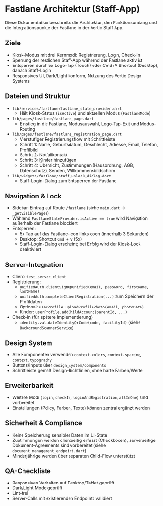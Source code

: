 # Fastlane Architektur (Staff-App)

Diese Dokumentation beschreibt die Architektur, den Funktionsumfang und die Integrationspunkte der Fastlane in der Vertic Staff App.

## Ziele
- Kiosk-Modus mit drei Kernmodi: Registrierung, Login, Check-in
- Sperrung der restlichen Staff-App während der Fastlane aktiv ist
- Entsperren durch 5x Logo-Tap (Touch) oder Cmd+V Shortcut (Desktop), danach Staff-Login
- Responsives UI, Dark/Light konform, Nutzung des Vertic Design Systems

## Dateien und Struktur
- `lib/services/fastlane/fastlane_state_provider.dart`
  - Hält Kiosk-Status (`isActive`) und aktuellen Modus (`FastlaneMode`)
- `lib/pages/fastlane/fastlane_page.dart`
  - Einstieg in die Fastlane, Modusauswahl, Logo-Tap-Exit und Modus-Routing
- `lib/pages/fastlane/fastlane_registration_page.dart`
  - Vierstufiger Registrierungsflow mit Schrittleiste
  - Schritt 1: Name, Geburtsdatum, Geschlecht, Adresse, Email, Telefon, Profilbild
  - Schritt 2: Notfallkontakt
  - Schritt 3: Kinder hinzufügen
  - Schritt 4: Übersicht, Zustimmungen (Hausordnung, AGB, Datenschutz), Senden, Willkommensbildschirm
- `lib/widgets/fastlane/staff_unlock_dialog.dart`
  - Staff-Login-Dialog zum Entsperren der Fastlane

## Navigation & Lock
- Sidebar-Eintrag auf Route `/fastlane` (siehe `main.dart` → `_getVisiblePages`)
- Während `FastlaneStateProvider.isActive == true` wird Navigation außerhalb der Fastlane blockiert
- Entsperren:
  - 5x Tap auf das Fastlane-Icon links oben (innerhalb 3 Sekunden)
  - Desktop: Shortcut `Cmd + V` (5x)
  - Staff-Login-Dialog erscheint; bei Erfolg wird der Kiosk-Lock deaktiviert

## Server-Integration
- Client: `test_server_client`
- Registrierung:
  - `unifiedAuth.clientSignUpUnified(email, password, firstName, lastName)`
  - `unifiedAuth.completeClientRegistration(...)` zum Speichern der Profildaten
  - Optional: `userProfile.uploadProfilePhoto(email, photoData)`
  - Kinder: `userProfile.addChildAccount(parentId, ...)`
- Check-in (für spätere Implementierung):
  - `identity.validateIdentityQrCode(code, facilityId)` (siehe `BackgroundScannerService`)

## Design System
- Alle Komponenten verwenden `context.colors`, `context.spacing`, `context.typography`
- Buttons/Inputs über `design_system/components`
- Schrittleiste gemäß Design-Richtlinien, ohne harte Farben/Werte

## Erweiterbarkeit
- Weitere Modi (`login`, `checkIn`, `loginAndRegistration`, `allInOne`) sind vorbereitet
- Einstellungen (Policy, Farben, Texte) können zentral ergänzt werden

## Sicherheit & Compliance
- Keine Speicherung sensibler Daten im UI-State
- Zustimmungen werden clientseitig erfasst (Checkboxen); serverseitige Dokument-Agreements sind vorbereitet (siehe `document_management_endpoint.dart`)
- Minderjährige werden über separaten Child-Flow unterstützt

## QA-Checkliste
- Responsives Verhalten auf Desktop/Tablet geprüft
- Dark/Light Mode geprüft
- Lint-frei
- Server-Calls mit existierenden Endpoints validiert


